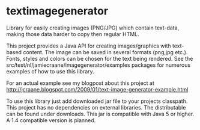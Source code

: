 textimagegenerator
==================

Library for easily creating images (PNG/JPG) which contain text-data, making those data harder to copy then regular HTML.

This project provides a Java API for creating images/graphics with text-based content. 
The image can be saved in several formats (png,jpg etc.). Fonts, styles and colors can be 
chosen for the text being rendered. See the src/test/nl/jamiecraane/imagegenerator/examples 
packages for numerous examples of how to use this library.

For an actual example see my blogpost about this project at http://jcraane.blogspot.com/2009/01/text-image-generator-example.html

To use this library just add downloaded jar file to your projects classpath.
This project has no dependencies on external libraries. The distributable can be found under downloads. 
This jar is compatible with Java 5 or higher. A 1.4 compatible version is planned.
